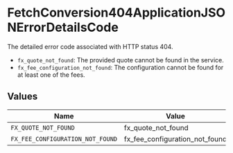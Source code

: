 # FetchConversion404ApplicationJSONErrorDetailsCode

The detailed error code associated with HTTP status 404.
* `fx_quote_not_found`: The provided quote cannot be found in the service.
* `fx_fee_configuration_not_found`: The configuration cannot be found for at least one of the fees.



## Values

| Name                             | Value                            |
| -------------------------------- | -------------------------------- |
| `FX_QUOTE_NOT_FOUND`             | fx_quote_not_found               |
| `FX_FEE_CONFIGURATION_NOT_FOUND` | fx_fee_configuration_not_found   |